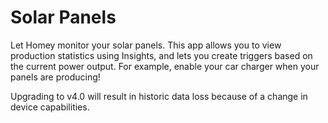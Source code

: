 # Solar Panels

Let Homey monitor your solar panels. This app allows you to view production statistics using Insights, and lets you create triggers based on the current power output. For example, enable your car charger when your panels are producing!

Upgrading to v4.0 will result in historic data loss because of a change in device capabilities.